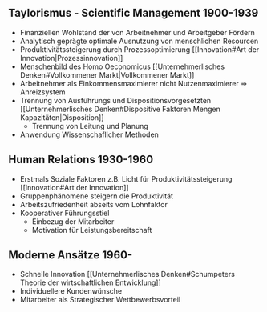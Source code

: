 ## Taylorismus - Scientific Management 1900-1939
- Finanziellen Wohlstand der von Arbeitnehmer und Arbeitgeber Fördern
- Analytisch geprägte optimale Ausnutzung von menschlichen Resourcen
- Produktivitätssteigerung durch Prozessoptimierung [[Innovation#Art der Innovation|Prozessinnovation]]
- Menschenbild des Homo Oeconomicus [[Unternehmerlisches Denken#Vollkommener Markt|Vollkommener Markt]]
- Arbeitnehmer als Einkommensmaximierer nicht Nutzenmaximierer => Anreizsystem
- Trennung von Ausführungs und Dispositionsvorgesetzten [[Unternehmerlisches Denken#Dispositive Faktoren Mengen Kapazitäten|Disposition]]
	- Trennung von Leitung und Planung
- Anwendung Wissenschaflicher Methoden

## Human Relations 1930-1960
- Erstmals Soziale Faktoren z.B. Licht für Produktivitätssteigerung
[[Innovation#Art der Innovation]]
- Gruppenphänomene steigern die Produktivität
- Arbeitszufriedenheit abseits vom Lohnfaktor
- Kooperativer Führungsstiel
	- Einbezug der Mitarbeiter
	- Motivation für Leistungsbereitschaft 

## Moderne Ansätze 1960-
- Schnelle Innovation [[Unternehmerlisches Denken#Schumpeters Theorie der wirtschaftlichen Entwicklung]]
- Individuellere Kundenwünsche
- Mitarbeiter als Strategischer Wettbewerbsvorteil
